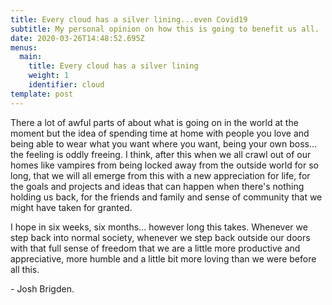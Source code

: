 ```yaml
---
title: Every cloud has a silver lining...even Covid19
subtitle: My personal opinion on how this is going to benefit us all.
date: 2020-03-26T14:48:52.695Z
menus:
  main:
    title: Every cloud has a silver lining
    weight: 1
    identifier: cloud
template: post
---
```

There a lot of awful parts of about what is going on in the world at the moment but the idea of spending time at home with people you love and being able to wear what you want where you want, being your own boss... the feeling is oddly freeing. I think, after this when we all crawl out of our homes like vampires from being locked away from the outside world for so long, that we will all emerge from this with a new appreciation for life, for the goals and projects and ideas that can happen when there's nothing holding us back, for the friends and family and sense of community that we might have taken for granted.

I hope in six weeks, six months... however long this takes. Whenever we step back into normal society, whenever we step back outside our doors with that full sense of freedom that we are a little more productive and appreciative, more humble and a little bit more loving than we were before all this.

\- Josh Brigden.